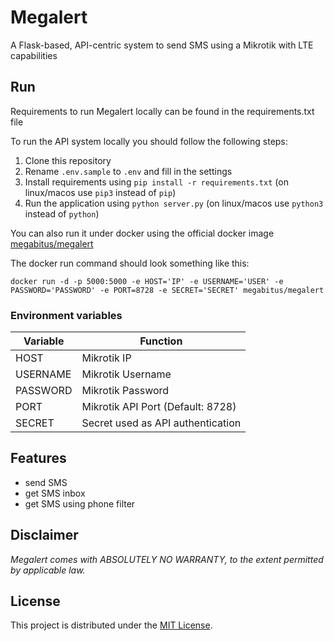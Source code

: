 # Megalert

A Flask-based, API-centric system to send SMS using a Mikrotik with LTE capabilities

## Run

Requirements to run Megalert locally can be found in the requirements.txt file

To run the API system locally you should follow the following steps:
1. Clone this repository
2. Rename `.env.sample` to `.env` and fill in the settings
3. Install requirements using `pip install -r requirements.txt` (on linux/macos use `pip3` instead of `pip`)
4. Run the application using `python server.py` (on linux/macos use `python3` instead of `python`)

You can also run it under docker using the official docker image [megabitus/megalert](https://hub.docker.com/r/megabitus/megalert)

The docker run command should look something like this:

```
docker run -d -p 5000:5000 -e HOST='IP' -e USERNAME='USER' -e PASSWORD='PASSWORD' -e PORT=8728 -e SECRET='SECRET' megabitus/megalert
```

### Environment variables

Variable | Function
-------- | --------
HOST     | Mikrotik IP
USERNAME | Mikrotik Username
PASSWORD | Mikrotik Password
PORT     | Mikrotik API Port (Default: 8728)
SECRET   | Secret used as API authentication

## Features

* send SMS
* get SMS inbox
* get SMS using phone filter

## Disclaimer

_Megalert comes with ABSOLUTELY NO WARRANTY, to the extent permitted by applicable law._

## License

This project is distributed under the [MIT License](https://github.com/megabitus98/megalert/blob/main/LICENSE). 
